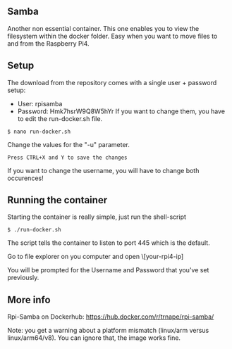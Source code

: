 ## Samba

Another non essential container. This one enables you to view the filesystem within the docker folder. Easy when you want to move files to and from the Raspberry Pi4.

## Setup
The download from the repository comes with a single user + password setup:
- User:  rpisamba
- Password: Hmk7hsrW9Q8W5hYr
If you want to change them, you have to edit the run-docker.sh file.
```
$ nano run-docker.sh
```
Change the values for the "-u" parameter.
```
Press CTRL+X and Y to save the changes
```
If you want to change the username, you will have to change both occurences!

## Running the container
Starting the container is really simple, just run the shell-script

```
$ ./run-docker.sh
```
The script tells the container to listen to port 445 which is the default. 

Go to file explorer on you computer and open \\[your-rpi4-ip]

You will be prompted for the Username and Password that you've set previously.


## More info

Rpi-Samba on Dockerhub: https://hub.docker.com/r/trnape/rpi-samba/

Note: you get a warning about a platform mismatch (linux/arm versus linux/arm64/v8). You can ignore that, the image works fine.
